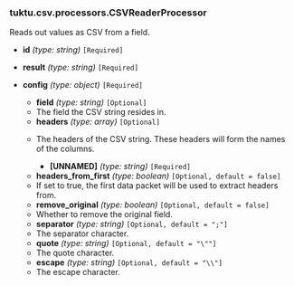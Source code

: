 ### tuktu.csv.processors.CSVReaderProcessor
Reads out values as CSV from a field.

  * **id** *(type: string)* `[Required]`

  * **result** *(type: string)* `[Required]`

  * **config** *(type: object)* `[Required]`

    * **field** *(type: string)* `[Optional]`
    - The field the CSV string resides in.

    * **headers** *(type: array)* `[Optional]`
    - The headers of the CSV string. These headers will form the names of the columns.

      * **[UNNAMED]** *(type: string)* `[Required]`

    * **headers_from_first** *(type: boolean)* `[Optional, default = false]`
    - If set to true, the first data packet will be used to extract headers from.

    * **remove_original** *(type: boolean)* `[Optional, default = false]`
    - Whether to remove the original field.

    * **separator** *(type: string)* `[Optional, default = ";"]`
    - The separator character.

    * **quote** *(type: string)* `[Optional, default = "\""]`
    - The quote character.

    * **escape** *(type: string)* `[Optional, default = "\\"]`
    - The escape character.

